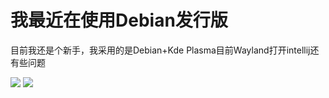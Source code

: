 # 我最近在使用Debian发行版

目前我还是个新手，我采用的是Debian+Kde Plasma目前Wayland打开intellij还有些问题

<img src="https://vip.123pan.cn/1818990075/ymjew503t0m000d5qavemmdu44mvpr11DIYPBdr2Dda0AGxPDqeOAa==.png">

<img src="https://vip.123pan.cn/1818990075/ymjew503t0l000d5qave6rfrdk79c3eiDIYPBdr2Dda0AGxPDqeOAa==.png">
